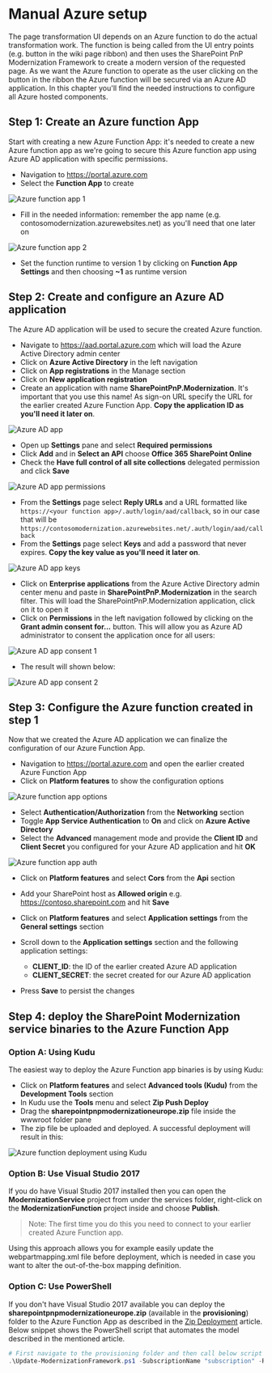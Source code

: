 # Manual Azure setup

The page transformation UI depends on an Azure function to do the actual transformation work. The function is being called from the UI entry points (e.g. button in the wiki page ribbon) and then uses the SharePoint PnP Modernization Framework to create a modern version of the requested page. As we want the Azure function to operate as the user clicking on the button in the ribbon the Azure function will be secured via an Azure AD application. In this chapter you'll find the needed instructions to configure all Azure hosted components.

## Step 1: Create an Azure function App

Start with creating a new Azure Function App: it's needed to create a new Azure function app as we're going to secure this Azure function app using Azure AD application with specific permissions.

- Navigation to https://portal.azure.com
- Select the **Function App** to create

![Azure function app 1](images/azure_function_1.png)

- Fill in the needed information: remember the app name (e.g. contosomodernization.azurewebsites.net) as you'll need that one later on
  
![Azure function app 2](images/azure_function_2.png)

- Set the function runtime to version 1 by clicking on **Function App Settings** and then choosing **~1** as runtime version

## Step 2: Create and configure an Azure AD application

The Azure AD application will be used to secure the created Azure function.

- Navigate to https://aad.portal.azure.com which will load the Azure Active Directory admin center
- Click on **Azure Active Directory** in the left navigation
- Click on **App registrations** in the Manage section
- Click on **New application registration**
- Create an application with name **SharePointPnP.Modernization**. It's important that you use this name! As sign-on URL specify the URL for the earlier created Azure Function App. **Copy the application ID as you'll need it later on**.

![Azure AD app](images/azure_app_1.png)

- Open up **Settings** pane and select **Required permissions**
- Click **Add** and in **Select an API** choose **Office 365 SharePoint Online**
- Check the **Have full control of all site collections** delegated permission and click **Save**

![Azure AD app permissions](images/azure_app_2.png)

- From the **Settings** page select **Reply URLs** and a URL formatted like `https://<your function app>/.auth/login/aad/callback`, so in our case that will be `https://contosomodernization.azurewebsites.net/.auth/login/aad/callback`
- From the **Settings** page select **Keys** and add a password that never expires. **Copy the key value as you'll need it later on**.

![Azure AD app keys](images/azure_app_3.png)

- Click on **Enterprise applications** from the Azure Active Directory admin center menu and paste in **SharePointPnP.Modernization** in the search filter. This will load the SharePointPnP.Modernization application, click on it to open it
- Click on **Permissions** in the left navigation followed by clicking on the **Grant admin consent for...** button. This will allow you as Azure AD administrator to consent the application once for all users:

![Azure AD app consent 1](images/azure_app_4.png)

- The result will shown below:

![Azure AD app consent 2](images/azure_app_5.png)

## Step 3: Configure the Azure function created in step 1

Now that we created the Azure AD application we can finalize the configuration of our Azure Function App.

- Navigation to https://portal.azure.com and open the earlier created Azure Function App
- Click on **Platform features** to show the configuration options

![Azure function app options](images/azure_function_3.png)

- Select **Authentication/Authorization** from the **Networking** section
- Toggle **App Service Authentication** to **On** and click on **Azure Active Directory**
- Select the **Advanced** management mode and provide the **Client ID** and **Client Secret** you configured for your Azure AD application and hit **OK**

![Azure function app auth](images/azure_function_4.png)

- Click on **Platform features** and select **Cors** from the **Api** section
- Add your SharePoint host as **Allowed origin** e.g. https://contoso.sharepoint.com and hit **Save**
- Click on **Platform features** and select **Application settings** from the **General settings** section
- Scroll down to the **Application settings** section and the following application settings:

    - **CLIENT_ID**: the ID of the earlier created Azure AD application
    - **CLIENT_SECRET**: the secret created for our Azure AD application

- Press **Save** to persist the changes

## Step 4: deploy the SharePoint Modernization service binaries to the Azure Function App

### Option A: Using Kudu

The easiest way to deploy the Azure Function app binaries is by using Kudu:

- Click on **Platform features** and select **Advanced tools (Kudu)** from the **Development Tools** section
- In Kudu use the **Tools** menu and select **Zip Push Deploy**
- Drag the **sharepointpnpmodernizationeurope.zip** file inside the wwwroot folder pane
- The zip file be uploaded and deployed. A successful deployment will result in this:

![Azure function deployment using Kudu](images/azure_function_5.png)

### Option B: Use Visual Studio 2017

If you do have Visual Studio 2017 installed then you can open the **ModernizationService** project from under the services folder, right-click on the **ModernizationFunction** project inside and choose **Publish**.

>Note:
>The first time you do this you need to connect to your earlier created Azure Function app.

Using this approach allows you for example easily update the webpartmapping.xml file before deployment, which is needed in case you want to alter the out-of-the-box mapping definition.

### Option C: Use PowerShell

If you don't have Visual Studio 2017 available you can deploy the **sharepointpnpmodernizationeurope.zip** (available in the **provisioning**) folder to the Azure Function App as described in the [Zip Deployment](https://docs.microsoft.com/en-us/azure/azure-functions/deployment-zip-push) article. Below snippet shows the PowerShell script that automates the model described in the mentioned article.

```Powershell
# First navigate to the provisioning folder and then call below script
.\Update-ModernizationFramework.ps1 -SubscriptionName "subscription" -ResourceGroupName "group" -FunctionAppName "functionname"
```
